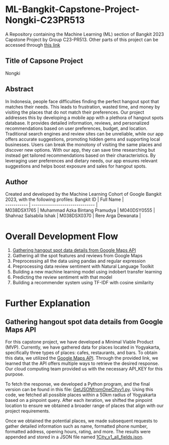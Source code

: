 # ML-Bangkit-Capstone-Project-Nongki-C23PR513
A Repository containing the Machine Learning (ML) section of Bangkit 2023 Capstone Project by Group C23-PR513. Other parts of this project can be accessed through [this link](https://github.com/argadewanata/C23-PR513_Mid-Checkpoint)

## Title of Capsone Project 
Nongki

## Abstract
In Indonesia, people face difficulties finding the perfect hangout spot that matches their needs. This leads to frustration, wasted time, and money by visiting the places that do not match their preferences. Our project addresses this by developing a mobile app with a plethora of hangout spots database. It provides detailed information, reviews, and personalized recommendations based on user preferences, budget, and location. Traditional search engines and review sites can be unreliable, while our app offers accurate suggestions, promoting hidden gems and supporting local businesses. Users can break the monotony of visiting the same places and discover new options. With our app, they can save time researching but instead get tailored recommendations based on their characteristics. By leveraging user preferences and dietary needs, our app ensures relevant suggestions and helps boost exposure and sales for hangout spots.

## Author
Created and developed by the Machine Learning Cohort of Google Bangkit 2023, with the following profiles:
Bangkit ID  | Full Name                       |                
----------- | ------------------------------- |               
M038DSX1765 | Muhammad Azka Bintang Pramudya  | 
M040DSY0555 | Shahnaz Salsabila Ishak         |
M038DSX0370 | Rere Arga Dewanata              |

# Overall Development Flow 
1. [Gathering hangout spot data details from Google Maps API](#gathering-hangout-spot-data-details-from-google-maps-api)  
2. Gathering all the spot features and reviews from Google Maps  
3. Preprocessing all the data using pandas and regular expression  
4. Preprocessing data review sentiment with Natural Language Toolkit  
5. Building a new machine learning model using indobert transfer learning  
6. Predicting the review sentiment with that model  
7. Building a recommender system using TF-IDF with cosine similarity

# Further Explanation
## Gathering hangout spot data details from Google Maps API
For this capstone project, we have developed a Minimal Viable Product (MVP). Currently, we have gathered data for places located in Yogyakarta, specifically three types of places: cafes, restaurants, and bars. To obtain this data, we utilized the [Google Maps API](https://developers.google.com/maps/documentation/places/web-service/details). Through the provided link, we learned that the API offers multiple ways to retrieve the desired response. Our cloud computing team provided us with the necessary API_KEY for this purpose. 

To fetch the response, we developed a Python program, and the final version can be found in this file: [GetJSONfromOneCityv1.py](https://github.com/argadewanata/ML-Bangkit-Capstone-Project/blob/main/GetData/GetJSONfromAPI/GetJSONfromOneCityV1.py). Using this code, we fetched all possible places within a 50km radius of Yogyakarta based on a pinpoint query. After each iteration, we shifted the pinpoint location to ensure we obtained a broader range of places that align with our project requirements.

Once we obtained the potential places, we made subsequent requests to gather detailed information such as name, formatted phone number, formatted address, opening hours, rating, and more. The results were appended and stored in a JSON file named [1City_v1_all_fields.json](https://github.com/argadewanata/ML-Bangkit-Capstone-Project/blob/main/GetData/JSON_Response/1City_v1_all_fields.json).

 




